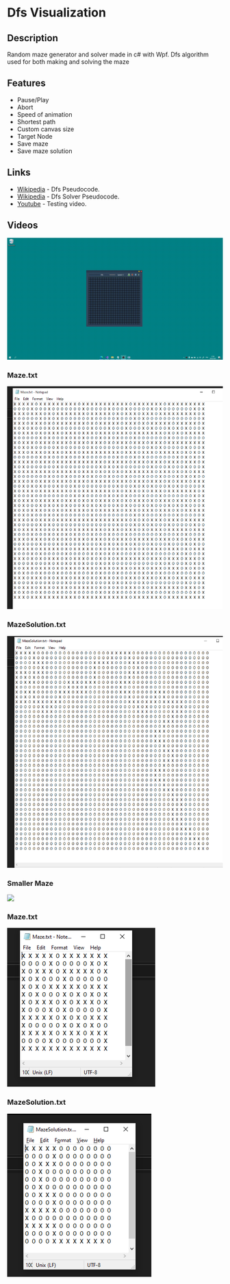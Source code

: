 # Dfs Visualization

## Description

Random maze generator and solver made in c# with Wpf.
Dfs algorithm used for both making and solving the maze

## Features

* Pause/Play
* Abort
* Speed of animation
* Shortest path
* Custom canvas size
* Target Node
* Save maze
* Save maze solution

## Links
* [Wikipedia](https://en.wikipedia.org/wiki/Depth-first_search) - Dfs Pseudocode.
* [Wikipedia](https://en.wikipedia.org/wiki/Maze_solving_algorithm) - Dfs Solver Pseudocode.
* [Youtube](https://www.youtube.com/watch?v=yaT4j0oeoiw&t) - Testing video.

## Videos

![](https://github.com/AugustinSorel/DfsVisualization/blob/master/Gif/2021-02-24%2021-36-26.gif)

### Maze.txt

![Alt text](https://github.com/AugustinSorel/DfsVisualization/blob/master/Images/Maze.PNG)

### MazeSolution.txt

![alt text](https://github.com/AugustinSorel/DfsVisualization/blob/master/Images/MazeSolution.PNG)

### Smaller Maze

![](https://github.com/AugustinSorel/DfsVisualization/blob/master/Gif/2021-02-24%2021-58-14.gif)

### Maze.txt

![alt text](https://github.com/AugustinSorel/DfsVisualization/blob/master/Images/Maze2.PNG)

### MazeSolution.txt

![alt text](https://github.com/AugustinSorel/DfsVisualization/blob/master/Images/MazeSolution2.PNG)
